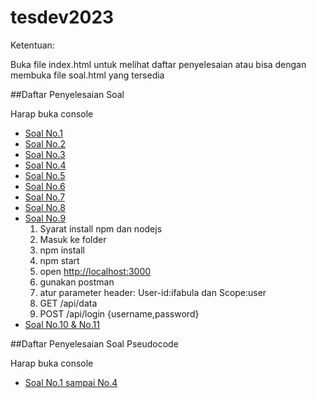 # tesdev2023
 
Ketentuan:

Buka file index.html untuk melihat daftar penyelesaian atau bisa dengan membuka file soal.html yang tersedia


##Daftar Penyelesaian Soal
    <p>Harap buka console</p>
    <ul>
        <li><a href="soal1.html">Soal No.1</a></li>
        <li><a href="soal2.html">Soal No.2</a></li>
        <li><a href="soal3.html">Soal No.3</a></li>
        <li><a href="soal4.html">Soal No.4</a></li>
        <li><a href="soal5.html">Soal No.5</a></li>
        <li><a href="soal6.html">Soal No.6</a></li>
        <li><a href="soal7.html">Soal No.7</a></li>
        <li><a href="soal8_testdebug.html">Soal No.8</a></li>
        <li><a href="#">Soal No.9</a>
            <ol>
                <li>Syarat install npm dan nodejs</li>
                <li>Masuk ke folder</li>
                <li>npm install</li>
                <li>npm start</li>
                <li>open <a href="http://localhost:3000" target="_blank">http://localhost:3000</a></li>
                <li>gunakan postman</li>
                <li>atur parameter header: User-id:ifabula dan Scope:user</li>
                <li>GET /api/data</li>
                <li>POST /api/login {username,password}</li>
            </ol>
        </li>
        <li><a href="soal10_11.html">Soal No.10 & No.11</a></li>
    </ul>

##Daftar Penyelesaian Soal Pseudocode
    <p>Harap buka console</p>
    <ul>
        <li><a href="soal_pseudocode.html">Soal No.1 sampai No.4</a>
    </li>
    </ul>